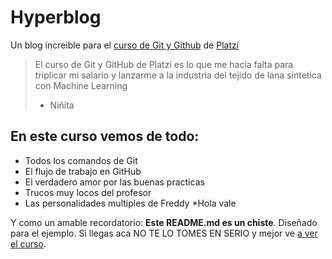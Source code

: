 # Hyperblog
Un blog increible para el [ curso de Git y Github](platzi.com/cursos/git-github/) de [Platzi](https://platzi.com/)
> El curso de Git y GitHub de Platzi es lo que me hacia falta para triplicar mi salario y lanzarme a la industria del tejido de lana sintetica con Machine Learning
> - Niñita

## En este curso vemos de todo:
* Todos los comandos de Git
* El flujo de trabajo en GitHub
* El verdadero amor por las buenas practicas
* Trucos muy locos del profesor
* Las personalidades multiples de Freddy
*Hola vale

Y como un amable recordatorio: **Este README.md es un chiste**. Diseñado para el ejemplo. Si llegas aca NO TE LO TOMES EN SERIO y mejor ve [a ver el curso](platzi.com/git-github/).
